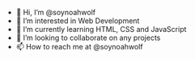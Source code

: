 - 👋 Hi, I’m @soynoahwolf
- 👀 I’m interested in Web Development
- 🌱 I’m currently learning HTML, CSS and JavaScript
- 💞️ I’m looking to collaborate on any projects
- 📫 How to reach me at @soynoahwolf

<!---
soynoahwolf/soynoahwolf is a ✨ special ✨ repository because its `README.md` (this file) appears on your GitHub profile.
You can click the Preview link to take a look at your changes.
--->
